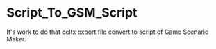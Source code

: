 Script_To_GSM_Script
=================
It's work to do that celtx export file convert to script of Game Scenario Maker.
